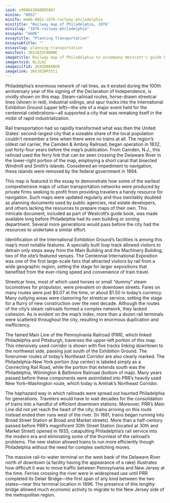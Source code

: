 ```yaml
---
iaid: x998643888805867
minino: "0052"
minifn: mm06-0052-1876-railway-philadelphia
minititle: "Railway map of Philadelphia, 1876"
minislug: "1876-railway-philadelphia"
essayno: "mm06"
essaytitle: "Planning Transportation"
essaysubtitle: ""
essayslug: planning-transportation
manifest: 2KXJ8ZSFANDWE
imagetitle: Railway map of Philadelphia to accompany Westcott's guide book to Philadelphia
imagectxid: NL2LAZ
imageiiifid: 2KXGDN86NUR
imagelink: 2KXJ8ZWP5511
---
```


Philadelphia’s enormous network of rail lines, as it existed during the 100th anniversary year of the signing of the Declaration of Independence, is vividly shown on this map. Steam-railroad routes, horse-drawn streetcar lines (shown in red), industrial sidings, and spur tracks into the International Exhibition Ground (upper left)—the site of a major event held for the centennial celebrations—all supported a city that was remaking itself in the midst of rapid industrialization.

Rail transportation had so rapidly transformed what was then the United States’ second-largest city that a sizeable share of the local population couldn’t remember a time when there were no trains at all. The region’s oldest rail carrier, the Camden & Amboy Railroad, began operation in 1832, just forty-four years before the map’s publication. From Camden, N.J., this railroad used the ferry link that can be seen crossing the Delaware River in the lower-right portion of the map, employing a short canal that bisected Windmill and Smith’s islands. Considered an impediment to navigation, these islands were removed by the federal government in 1894.

This map is featured in the essay to demonstrate how some of the earliest comprehensive maps of urban transportation networks were produced by private firms seeking to profit from providing travelers a handy resource for navigation. Such maps were updated regularly and thus inevitably doubled as planning documents used by public agencies, real estate developers, and others lacking the resources to prepare maps of their own. This intricate document, included as part of Westcott’s guide book, was made available long before Philadelphia had its own building or zoning department. Several more generations would pass before the city had the resources to undertake a similar effort.

Identification of the International Exhibition Ground’s facilities is among this map’s most notable features. A specially built loop track allowed visitors to detrain only steps away from the Main Building and the Machinery Building, two of the site’s featured venues. The Centennial International Exposition was one of the first large-scale fairs that attracted visitors by rail from a wide geographic region, setting the stage for larger expositions that benefited from the ever-rising speed and convenience of train travel.

Streetcar lines, most of which used horses or small “dummy” steam locomotives for propulsion, were prevalent on downtown streets. Fares on many routes were just $0.07 at the time, or about $1.50 in today’s currency. Many outlying areas were clamoring for streetcar service, setting the stage for a flurry of new construction over the next decade. Although the routes of the city’s steam railroads formed a complex network, they lacked cohesion. As is evident on the map’s index, more than a dozen rail terminals were scattered throughout the city, resulting in enormous duplication and inefficiency.

The famed Main Line of the Pennsylvania Railroad (PRR), which linked Philadelphia and Pittsburgh, traverses the upper-left portion of this map. This intensively used corridor is shown with five tracks linking downtown to the northwest side, passing just south of the Exhibition Ground. The forerunner routes of today’s Northeast Corridor are also clearly marked. The Philadelphia–New York portion (top center) is labeled simply as a Connecting Rail Road, while the portion that extends south was the Philadelphia, Wilmington & Baltimore Railroad (bottom of map). Many years passed before these components were assimilated into PRR’s heavily used New York–Washington route, which today is Amtrak’s Northeast Corridor.

The haphazard way in which railroads were spread out haunted Philadelphia for generations. Travelers would have to wait decades for the consolidation of trains into a handful of efficient downtown stations. Moreover, PRR’s Main Line did not yet reach the heart of the city; trains arriving on this route instead ended their runs west of the river. (In 1881, trains began running into Broad Street Station at Broad and Market streets). More than a half-century passed before PRR’s magnificent 30th Street Station (located at 30th and Market Street) opened in 1933, catapulting Philadelphia’s rail service into the modern era and eliminating some of the thorniest of the railroad’s problems. The new station allowed trains to run more efficiently though Philadelphia without the need for complex switching moves.

The massive rail-to-water terminal on the west bank of the Delaware River north of downtown (a facility having the appearance of a rake) illustrates how difficult it was to move traffic between Pennsylvania and New Jersey at the time. Ferries crossing the river were in widespread use until PRR completed its Delair Bridge—the first span of any kind between the two states—near this terminal location in 1896. The presence of this lengthy bridge allowed much economic activity to migrate to the New Jersey side of the metropolitan region.
